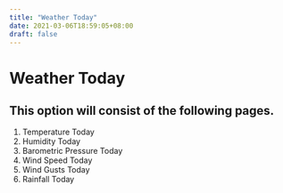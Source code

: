```yaml
---
title: "Weather Today"
date: 2021-03-06T18:59:05+08:00
draft: false
---
```


# Weather Today

## This option will consist of the following pages.

1. Temperature Today
2. Humidity Today
3. Barometric Pressure Today
4. Wind Speed Today
5. Wind Gusts Today
6. Rainfall Today

